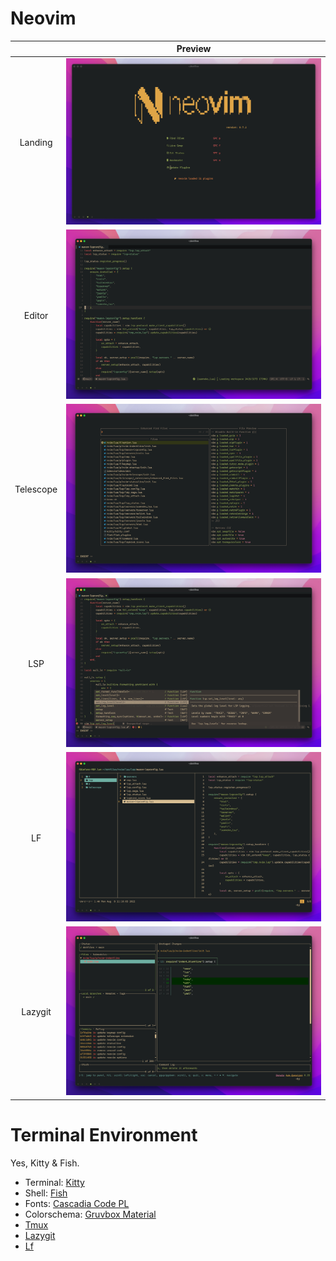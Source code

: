 # Neovim

|           |                Preview                |
| :-------: | :-----------------------------------: |
|  Landing  | ![Dashboard](./images/Dashboard.jpeg) |
|  Editor   |    ![Editor](./images/Editor.png)     |
| Telescope |    ![LSP](./images/Telescope.jpeg)    |
|    LSP    |       ![LSP](./images/LSP.jpeg)       |
|    LF     |        ![LF](./images/LF.png)         |
|  Lazygit  |   ![Lazyigt](./images/Lazygit.png)    |

# Terminal Environment

Yes, Kitty & Fish.

- Terminal: [Kitty](https://github.com/kovidgoyal/kitty)
- Shell: [Fish](https://fishshell.com/)
- Fonts: [Cascadia Code PL](https://github.com/microsoft/cascadia-code/releases)
- Colorschema: [Gruvbox Material](https://github.com/sainnhe/gruvbox-material)
- [Tmux](https://github.com/tmux/tmux)
- [Lazygit](https://github.com/jesseduffield/lazygit)
- [Lf](https://github.com/gokcehan/lf)
